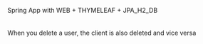 Spring App with
WEB + THYMELEAF + JPA_H2_DB <br> <br><br>
When you delete a user, the client is also deleted and vice versa
